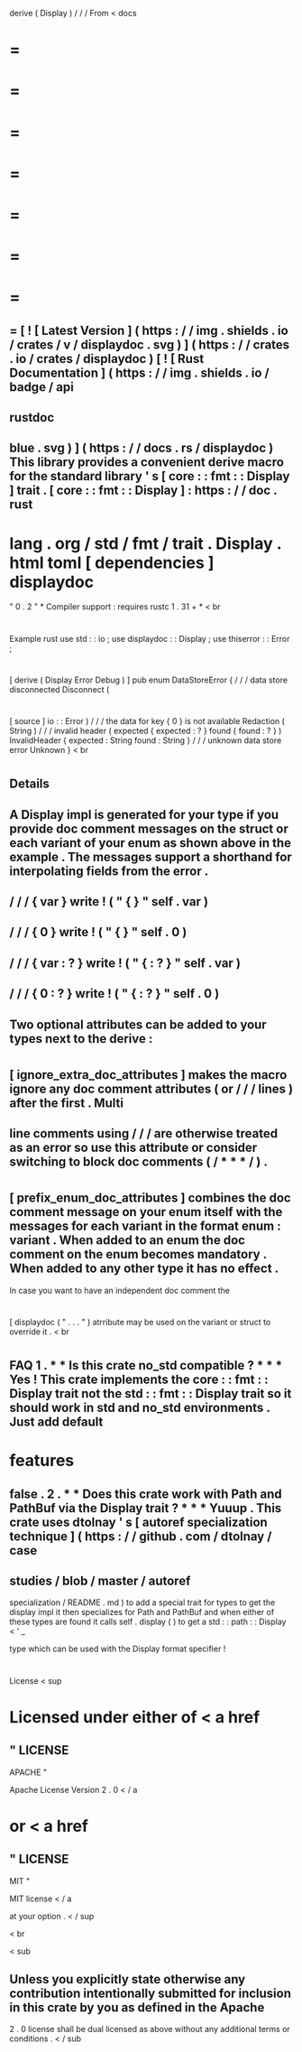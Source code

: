 derive
(
Display
)
/
/
/
From
<
docs
>
=
=
=
=
=
=
=
=
=
=
=
=
=
=
=
[
!
[
Latest
Version
]
(
https
:
/
/
img
.
shields
.
io
/
crates
/
v
/
displaydoc
.
svg
)
]
(
https
:
/
/
crates
.
io
/
crates
/
displaydoc
)
[
!
[
Rust
Documentation
]
(
https
:
/
/
img
.
shields
.
io
/
badge
/
api
-
rustdoc
-
blue
.
svg
)
]
(
https
:
/
/
docs
.
rs
/
displaydoc
)
This
library
provides
a
convenient
derive
macro
for
the
standard
library
'
s
[
core
:
:
fmt
:
:
Display
]
trait
.
[
core
:
:
fmt
:
:
Display
]
:
https
:
/
/
doc
.
rust
-
lang
.
org
/
std
/
fmt
/
trait
.
Display
.
html
toml
[
dependencies
]
displaydoc
=
"
0
.
2
"
*
Compiler
support
:
requires
rustc
1
.
31
+
*
<
br
>
#
#
#
Example
rust
use
std
:
:
io
;
use
displaydoc
:
:
Display
;
use
thiserror
:
:
Error
;
#
[
derive
(
Display
Error
Debug
)
]
pub
enum
DataStoreError
{
/
/
/
data
store
disconnected
Disconnect
(
#
[
source
]
io
:
:
Error
)
/
/
/
the
data
for
key
{
0
}
is
not
available
Redaction
(
String
)
/
/
/
invalid
header
(
expected
{
expected
:
?
}
found
{
found
:
?
}
)
InvalidHeader
{
expected
:
String
found
:
String
}
/
/
/
unknown
data
store
error
Unknown
}
<
br
>
#
#
#
Details
-
A
Display
impl
is
generated
for
your
type
if
you
provide
doc
comment
messages
on
the
struct
or
each
variant
of
your
enum
as
shown
above
in
the
example
.
The
messages
support
a
shorthand
for
interpolating
fields
from
the
error
.
-
/
/
/
{
var
}
write
!
(
"
{
}
"
self
.
var
)
-
/
/
/
{
0
}
write
!
(
"
{
}
"
self
.
0
)
-
/
/
/
{
var
:
?
}
write
!
(
"
{
:
?
}
"
self
.
var
)
-
/
/
/
{
0
:
?
}
write
!
(
"
{
:
?
}
"
self
.
0
)
-
Two
optional
attributes
can
be
added
to
your
types
next
to
the
derive
:
-
#
[
ignore_extra_doc_attributes
]
makes
the
macro
ignore
any
doc
comment
attributes
(
or
/
/
/
lines
)
after
the
first
.
Multi
-
line
comments
using
/
/
/
are
otherwise
treated
as
an
error
so
use
this
attribute
or
consider
switching
to
block
doc
comments
(
/
*
*
*
/
)
.
-
#
[
prefix_enum_doc_attributes
]
combines
the
doc
comment
message
on
your
enum
itself
with
the
messages
for
each
variant
in
the
format
enum
:
variant
.
When
added
to
an
enum
the
doc
comment
on
the
enum
becomes
mandatory
.
When
added
to
any
other
type
it
has
no
effect
.
-
In
case
you
want
to
have
an
independent
doc
comment
the
#
[
displaydoc
(
"
.
.
.
"
)
atrribute
may
be
used
on
the
variant
or
struct
to
override
it
.
<
br
>
#
#
#
FAQ
1
.
*
*
Is
this
crate
no_std
compatible
?
*
*
*
Yes
!
This
crate
implements
the
core
:
:
fmt
:
:
Display
trait
not
the
std
:
:
fmt
:
:
Display
trait
so
it
should
work
in
std
and
no_std
environments
.
Just
add
default
-
features
=
false
.
2
.
*
*
Does
this
crate
work
with
Path
and
PathBuf
via
the
Display
trait
?
*
*
*
Yuuup
.
This
crate
uses
dtolnay
'
s
[
autoref
specialization
technique
]
(
https
:
/
/
github
.
com
/
dtolnay
/
case
-
studies
/
blob
/
master
/
autoref
-
specialization
/
README
.
md
)
to
add
a
special
trait
for
types
to
get
the
display
impl
it
then
specializes
for
Path
and
PathBuf
and
when
either
of
these
types
are
found
it
calls
self
.
display
(
)
to
get
a
std
:
:
path
:
:
Display
<
'
_
>
type
which
can
be
used
with
the
Display
format
specifier
!
#
#
#
#
License
<
sup
>
Licensed
under
either
of
<
a
href
=
"
LICENSE
-
APACHE
"
>
Apache
License
Version
2
.
0
<
/
a
>
or
<
a
href
=
"
LICENSE
-
MIT
"
>
MIT
license
<
/
a
>
at
your
option
.
<
/
sup
>
<
br
>
<
sub
>
Unless
you
explicitly
state
otherwise
any
contribution
intentionally
submitted
for
inclusion
in
this
crate
by
you
as
defined
in
the
Apache
-
2
.
0
license
shall
be
dual
licensed
as
above
without
any
additional
terms
or
conditions
.
<
/
sub
>
